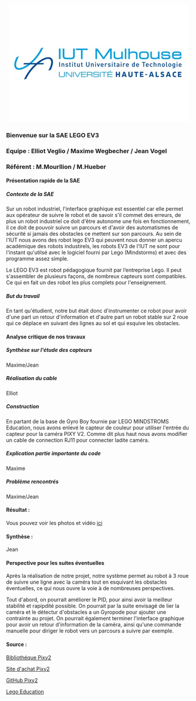 <p align="center">
  <img src="./logo/iut-mulhouse.jpg">
</p>

### Bienvenue sur la SAE LEGO EV3 

### Equipe : Elliot Veglio / Maxime Wegbecher / Jean Vogel

### Référent : M.Mourllion / M.Hueber

      
#### Présentation rapide de la SAE

##### Contexte de la SAE

Sur un robot industriel, l'interface graphique est essentiel car elle permet aux opérateur de suivre le robot et de savoir s'il commet des erreurs, de plus un robot industriel ce doit d'être autonome une fois en fonctionnement, il ce doit de pouvoir suivre un parcours et d'avoir des automatismes de sécurité si jamais des obstacles ce mettent sur son parcours. Au sein de l'IUT nous avons des robot lego EV3 qui peuvent nous donner un apercu académique des robots industirels, les robots EV3 de l'IUT ne sont pour l'instant qu'utilsé avec le logiciel fourni par Lego (Mindstorms) et avec des programme assez simple. 

Le LEGO EV3 est robot pédagogique fournit par l’entreprise Lego. Il peut s'assembler de plusieurs façons, de nombreux capteurs sont compatibles. Ce qui en fait un des robot les plus complets pour l'enseignement. 

##### But du travail

En tant qu'étudient, notre but était donc d'instrumenter ce robot pour avoir d'une part un retour d'information et d'autre part un robot stable sur 2 roue qui ce déplace en suivant des lignes au sol et qui esquive les obstacles. 

#### Analyse critique de nos travaux

##### Synthèse sur l'étude des capteurs

Maxime/Jean

##### Réalisation du cable 

Elliot

##### Construction

En partant de la base de Gyro Boy fournie par LEGO MINDSTROMS Education, nous avons enlevé le capteur de couleur pour utiliser l'entrée du capteur pour la caméra PIXY V2. Comme dit plus haut nous avons modifier un cable de connection RJ11 pour connecter ladite caméra.

##### Explication partie importante du code 

Maxime

##### Problème rencontrés

Maxime/Jean

#### Résultat :

Vous pouvez voir les photos et vidéo [ici](https://github.com/Yamigiri1/SAE-EV3/tree/main/Images)

#### Synthèse : 

Jean

#### Perspective pour les suites éventuelles

Après la réalisation de notre projet, notre système permet au robot à 3 roue de suivre une ligne avec la caméra tout en esquivant les obstacles éventuelles, ce qui nous ouvre la voie à de nombreuses perspectives.

Tout d'abord, on pourrait améliorer le PID, pour ainsi avoir la meilleur stabilité et rapipdité possible. On pourrait par la suite envisagé de lier la caméra et le détectur d'obstacles a un Gyropode pour ajouter une contrainte au projet. On pourrait également terminer l'interface graphique pour avoir un retour d'information de la caméra, ainsi qu'une commande manuelle pour diriger le robot vers un parcours a suivre par exemple. 
      
#### Source :

[Bibliothéque Pixy2](https://docs.pixycam.com/wiki/doku.php?id=wiki:v2:start)

[Site d'achat Pixy2](https://www.generationrobots.com/fr/403011-camera-pixy-2-v2-1.html)

[GitHub Pixy2](https://github.com/charmedlabs/pixycamev3)

[Lego Education](https://education.lego.com/fr-fr/downloads/mindstorms-ev3/software)


